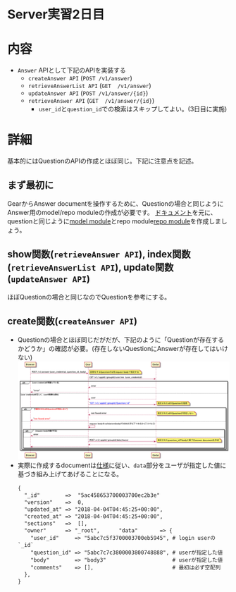 # Server実習2日目

# 内容

* `Answer` APIとして下記のAPIを実装する
  * `createAnswer API`       (`POST /v1/answer`)
  * `retrieveAnswerList API` (`GET  /v1/answer`)
  * `updateAnswer API`       (`POST /v1/answer/{id}`)
  * `retrieveAnswer API`     (`GET  /v1/answer/{id}`)
    * `user_id`と`question_id`での検索はスキップしてよい。(3日目に実施)

# 詳細

基本的にはQuestionのAPIの作成とほぼ同じ。下記に注意点を記述。

## まず最初に

GearからAnswer documentを操作するために、Questionの場合と同じようにAnswer用のmodel/repo moduleの作成が必要です。
[ドキュメント](./model_repo.md)を元に、questionと同じように[model module](../../lib/model/answer.md)とrepo module[repo module](../../lib/repo/answer.md)を作成しましょう。

## show関数(`retrieveAnswer API`), index関数(`retrieveAnswerList API`), update関数(`updateAnswer API`)

ほぼQuestionの場合と同じなのでQuestionを参考にする。

## create関数(`createAnswer API`)

* Questionの場合とほぼ同じだがだが、下記のように「Questionが存在するかどうか」の確認が必要。(存在しないQuestionにAnswerが存在してはいけない)
  ![Questionの作成フロー](../design/sequence/create_answer.png)
* 実際に作成するdocumentは[仕様](../design/collection.md#answer-collection)に従い、`data`部分をユーザが指定した値に基づき組み上げてあげることになる。
  ```
  {
    "_id"        =>  "5ac458653700003700ec2b3e"
    "version"    =>  0,
    "updated_at" => "2018-04-04T04:45:25+00:00",
    "created_at" => "2018-04-04T04:45:25+00:00",
    "sections"   =>  [],
    "owner"      => "_root",      "data"       => {
      "user_id"     => "5abc7c5f3700003700eb5945", # login userの`_id`
      "question_id" => "5abc7c7c3800003800748888", # userが指定した値
      "body"        => "body3"                     # userが指定した値
      "comments"    => [],                         # 最初は必ず空配列
    },
  }
  ```
